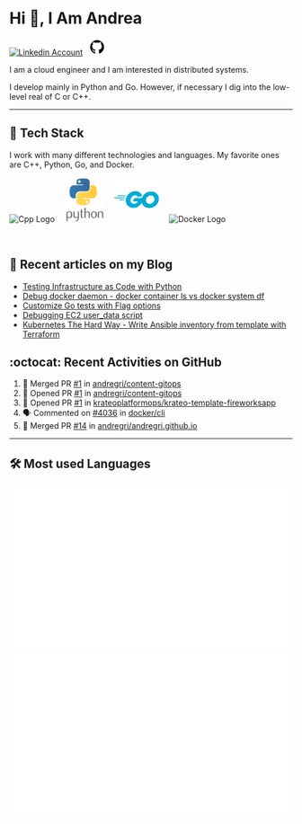 # Hi 👋, I Am Andrea


<!-- Actual text -->

<a href="https://www.linkedin.com/in/andrea-grillo-3b439b1a9/"><img src="https://cdn.worldvectorlogo.com/logos/linkedin-icon-2.svg" title="Linkedin" alt="Linkedin Account" width="30"/></a>
&ensp;<a href="https://github.com/andregri"><img src="img/logos/github.png" title="GitHub" alt="GitHub" width="30"/></a>
<br>

I am a cloud engineer and I am interested in distributed systems.

I develop mainly in Python and Go. However, if necessary I dig into the low-level real of C or C++.

___

## 🥞 Tech Stack
 
I work with many different technologies and languages. 
My favorite ones are C++, Python, Go, and Docker.
 
<img src="https://cdn.worldvectorlogo.com/logos/c.svg" title="Cpp" alt="Cpp Logo" width="70"/>&emsp;
<img src="img/logos/python_vertical_logo_icon_168039.svg" title="Python" alt="Python Logo" width="70"/>&emsp;
<img src="img/logos/golang_logo_icon_171073.svg" title="Golang" alt="Golang Logo" width="80"/>&emsp;
<img src="https://cdn.worldvectorlogo.com/logos/docker.svg" title="Docker" alt="Docker Logo" width="80"/>&emsp;

<br> 
 
 
## 📰 Recent articles on my Blog

 <!-- BLOG-POST-LIST:START -->
- [Testing Infrastructure as Code with Python](https://andregri.github.io/testing-iac-with-python/)
- [Debug docker daemon - docker container ls vs docker system df](https://andregri.github.io/debug-docker-daemon/)
- [Customize Go tests with Flag options](https://andregri.github.io/go-test-options/)
- [Debugging EC2 user_data script](https://andregri.github.io/aws-ec2-userdata-log/)
- [Kubernetes The Hard Way - Write Ansible inventory from template with Terraform](https://andregri.github.io/kthw-terraform-template/)
<!-- BLOG-POST-LIST:END -->
 
 
## :octocat: Recent Activities on GitHub

<!--START_SECTION:activity-->
1. 🎉 Merged PR [#1](https://github.com/andregri/content-gitops/pull/1) in [andregri/content-gitops](https://github.com/andregri/content-gitops)
2. 💪 Opened PR [#1](https://github.com/andregri/content-gitops/pull/1) in [andregri/content-gitops](https://github.com/andregri/content-gitops)
3. 💪 Opened PR [#1](https://github.com/krateoplatformops/krateo-template-fireworksapp/pull/1) in [krateoplatformops/krateo-template-fireworksapp](https://github.com/krateoplatformops/krateo-template-fireworksapp)
4. 🗣 Commented on [#4036](https://github.com/docker/cli/issues/4036) in [docker/cli](https://github.com/docker/cli)
5. 🎉 Merged PR [#14](https://github.com/andregri/andregri.github.io/pull/14) in [andregri/andregri.github.io](https://github.com/andregri/andregri.github.io)
<!--END_SECTION:activity-->
 
---

## 🛠️ Most used Languages 

![](https://github.com/andregri/andregri/blob/master/generated/overview.svg)
![](https://github.com/andregri/andregri/blob/master/generated/languages.svg)
